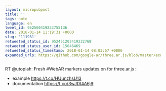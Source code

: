 ```yaml
---
layout: micropubpost
title: ''
tags: note
language: en
tweet_id: 952500419233755136
date: 2018-01-14 11:19:31 +0000
slug: '111931'
retweeted_status_id: 952451202419232768
retweeted_status_user_id: 15046469
retweeted_status_timestamp: 2018-01-14 08:03:57 +0000
expanded_urls: https://github.com/google-ar/three.ar.js/blob/master/examples/markers.html,https://github.com/google-ar/three.ar.js/blob/master/webvr_ar_extension.md#markers,https://github.com/google-ar/three.ar.js/blob/master/examples/markers.html,https://github.com/google-ar/three.ar.js/blob/master/webvr_ar_extension.md#markers
---
```

RT @utopiah: Fresh #WebAR markers updates on for three.ar.js :
- example https://t.co/HUunzhsU13
- documentation https://t.co/3wJDt4A6j9
